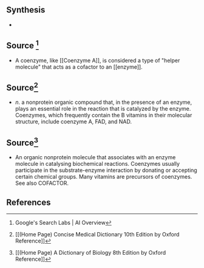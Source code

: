 ## Synthesis
- 
## Source [^1]
- A coenzyme, like [[Coenzyme A]], is considered a type of "helper molecule" that acts as a cofactor to an [[enzyme]].
## Source[^2]
- $n$. a nonprotein organic compound that, in the presence of an enzyme, plays an essential role in the reaction that is catalyzed by the enzyme. Coenzymes, which frequently contain the B vitamins in their molecular structure, include coenzyme A, FAD, and NAD.
## Source[^3]
- An organic nonprotein molecule that associates with an enzyme molecule in catalysing biochemical reactions. Coenzymes usually participate in the substrate-enzyme interaction by donating or accepting certain chemical groups. Many vitamins are precursors of coenzymes. See also COFACTOR.
## References

[^1]: Google's Search Labs | AI Overview
[^2]: [[(Home Page) Concise Medical Dictionary 10th Edition by Oxford Reference]]
[^3]: [[(Home Page) A Dictionary of Biology 8th Edition by Oxford Reference]]